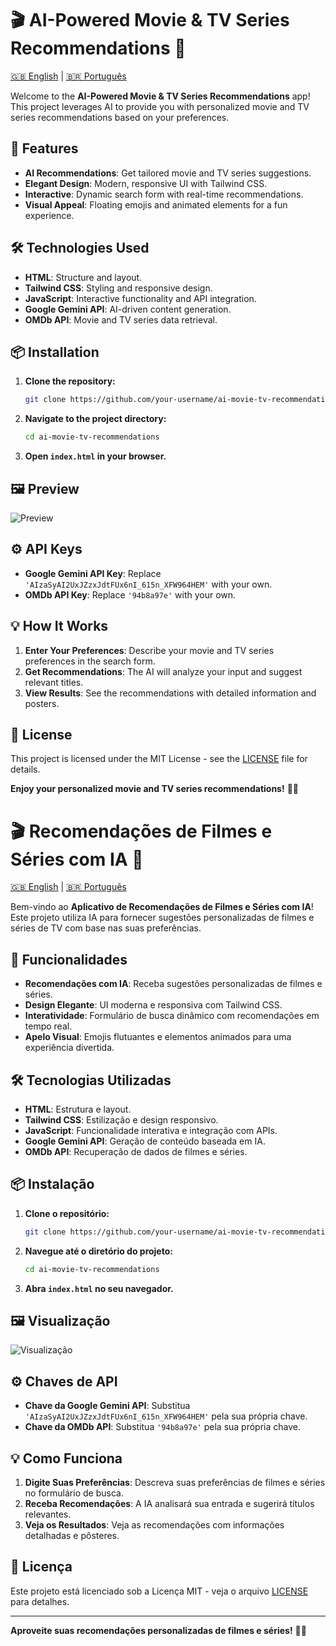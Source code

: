 # 🎬 AI-Powered Movie & TV Series Recommendations 🍿

[🇬🇧 English](#-ai-powered-movie--tv-series-recommendations) | [🇧🇷 Português](#-recomendações-de-filmes-e-séries-com-ia)

Welcome to the **AI-Powered Movie & TV Series Recommendations** app! This project leverages AI to provide you with personalized movie and TV series recommendations based on your preferences.

## 🚀 Features

- **AI Recommendations**: Get tailored movie and TV series suggestions.
- **Elegant Design**: Modern, responsive UI with Tailwind CSS.
- **Interactive**: Dynamic search form with real-time recommendations.
- **Visual Appeal**: Floating emojis and animated elements for a fun experience.

## 🛠️ Technologies Used

- **HTML**: Structure and layout.
- **Tailwind CSS**: Styling and responsive design.
- **JavaScript**: Interactive functionality and API integration.
- **Google Gemini API**: AI-driven content generation.
- **OMDb API**: Movie and TV series data retrieval.

## 📦 Installation

1. **Clone the repository:**

    ```bash
    git clone https://github.com/your-username/ai-movie-tv-recommendations.git
    ```

2. **Navigate to the project directory:**

    ```bash
    cd ai-movie-tv-recommendations
    ```

3. **Open `index.html` in your browser.**

## 🖼️ Preview

![Preview](preview-image.png)

## ⚙️ API Keys

- **Google Gemini API Key**: Replace `'AIzaSyAI2UxJZzxJdtFUx6nI_615n_XFW964HEM'` with your own.
- **OMDb API Key**: Replace `'94b8a97e'` with your own.

## 💡 How It Works

1. **Enter Your Preferences**: Describe your movie and TV series preferences in the search form.
2. **Get Recommendations**: The AI will analyze your input and suggest relevant titles.
3. **View Results**: See the recommendations with detailed information and posters.

## 📜 License

This project is licensed under the MIT License - see the [LICENSE](LICENSE) file for details.

**Enjoy your personalized movie and TV series recommendations!** 🍿🎥



# 🎬 Recomendações de Filmes e Séries com IA 🍿

[🇬🇧 English](#-ai-powered-movie--tv-series-recommendations) | [🇧🇷 Português](#-recomendações-de-filmes-e-séries-com-ia)

Bem-vindo ao **Aplicativo de Recomendações de Filmes e Séries com IA**! Este projeto utiliza IA para fornecer sugestões personalizadas de filmes e séries de TV com base nas suas preferências.

## 🚀 Funcionalidades

- **Recomendações com IA**: Receba sugestões personalizadas de filmes e séries.
- **Design Elegante**: UI moderna e responsiva com Tailwind CSS.
- **Interatividade**: Formulário de busca dinâmico com recomendações em tempo real.
- **Apelo Visual**: Emojis flutuantes e elementos animados para uma experiência divertida.

## 🛠️ Tecnologias Utilizadas

- **HTML**: Estrutura e layout.
- **Tailwind CSS**: Estilização e design responsivo.
- **JavaScript**: Funcionalidade interativa e integração com APIs.
- **Google Gemini API**: Geração de conteúdo baseada em IA.
- **OMDb API**: Recuperação de dados de filmes e séries.

## 📦 Instalação

1. **Clone o repositório:**

    ```bash
    git clone https://github.com/your-username/ai-movie-tv-recommendations.git
    ```

2. **Navegue até o diretório do projeto:**

    ```bash
    cd ai-movie-tv-recommendations
    ```

3. **Abra `index.html` no seu navegador.**

## 🖼️ Visualização

![Visualização](preview-image.png)

## ⚙️ Chaves de API

- **Chave da Google Gemini API**: Substitua `'AIzaSyAI2UxJZzxJdtFUx6nI_615n_XFW964HEM'` pela sua própria chave.
- **Chave da OMDb API**: Substitua `'94b8a97e'` pela sua própria chave.

## 💡 Como Funciona

1. **Digite Suas Preferências**: Descreva suas preferências de filmes e séries no formulário de busca.
2. **Receba Recomendações**: A IA analisará sua entrada e sugerirá títulos relevantes.
3. **Veja os Resultados**: Veja as recomendações com informações detalhadas e pôsteres.

## 📜 Licença

Este projeto está licenciado sob a Licença MIT - veja o arquivo [LICENSE](LICENSE) para detalhes.

---

**Aproveite suas recomendações personalizadas de filmes e séries!** 🍿🎥

